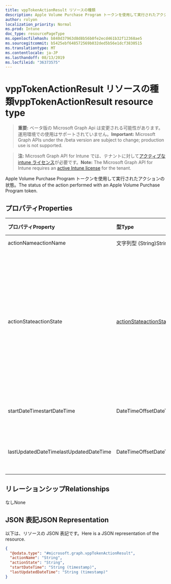 ```yaml
---
title: vppTokenActionResult リソースの種類
description: Apple Volume Purchase Program トークンを使用して実行されたアクションの状態。
author: rolyon
localization_priority: Normal
ms.prod: Intune
doc_type: resourcePageType
ms.openlocfilehash: b840d37963d8d8b56b0fe2ecd461b32f12368ae5
ms.sourcegitcommit: b5425ebf648572569b032ded5b56e1dcf3830515
ms.translationtype: MT
ms.contentlocale: ja-JP
ms.lasthandoff: 08/13/2019
ms.locfileid: "36373575"
---
```

# <a name="vpptokenactionresult-resource-type"></a><span data-ttu-id="f436c-103">vppTokenActionResult リソースの種類</span><span class="sxs-lookup"><span data-stu-id="f436c-103">vppTokenActionResult resource type</span></span>

> <span data-ttu-id="f436c-104">**重要:** ベータ版の Microsoft Graph Api は変更される可能性があります。運用環境での使用はサポートされていません。</span><span class="sxs-lookup"><span data-stu-id="f436c-104">**Important:** Microsoft Graph APIs under the /beta version are subject to change; production use is not supported.</span></span>

> <span data-ttu-id="f436c-105">**注:** Microsoft Graph API for Intune では、テナントに対して[アクティブな intune ライセンス](https://go.microsoft.com/fwlink/?linkid=839381)が必要です。</span><span class="sxs-lookup"><span data-stu-id="f436c-105">**Note:** The Microsoft Graph API for Intune requires an [active Intune license](https://go.microsoft.com/fwlink/?linkid=839381) for the tenant.</span></span>

<span data-ttu-id="f436c-106">Apple Volume Purchase Program トークンを使用して実行されたアクションの状態。</span><span class="sxs-lookup"><span data-stu-id="f436c-106">The status of the action performed with an Apple Volume Purchase Program token.</span></span>

## <a name="properties"></a><span data-ttu-id="f436c-107">プロパティ</span><span class="sxs-lookup"><span data-stu-id="f436c-107">Properties</span></span>
|<span data-ttu-id="f436c-108">プロパティ</span><span class="sxs-lookup"><span data-stu-id="f436c-108">Property</span></span>|<span data-ttu-id="f436c-109">型</span><span class="sxs-lookup"><span data-stu-id="f436c-109">Type</span></span>|<span data-ttu-id="f436c-110">説明</span><span class="sxs-lookup"><span data-stu-id="f436c-110">Description</span></span>|
|:---|:---|:---|
|<span data-ttu-id="f436c-111">actionName</span><span class="sxs-lookup"><span data-stu-id="f436c-111">actionName</span></span>|<span data-ttu-id="f436c-112">文字列型 (String)</span><span class="sxs-lookup"><span data-stu-id="f436c-112">String</span></span>|<span data-ttu-id="f436c-113">アクション名</span><span class="sxs-lookup"><span data-stu-id="f436c-113">Action name</span></span>|
|<span data-ttu-id="f436c-114">actionState</span><span class="sxs-lookup"><span data-stu-id="f436c-114">actionState</span></span>|[<span data-ttu-id="f436c-115">actionState</span><span class="sxs-lookup"><span data-stu-id="f436c-115">actionState</span></span>](../resources/intune-shared-actionstate.md)|<span data-ttu-id="f436c-116">アクションの状態。</span><span class="sxs-lookup"><span data-stu-id="f436c-116">State of the action.</span></span> <span data-ttu-id="f436c-117">可能な値は、`none`、`pending`、`canceled`、`active`、`done`、`failed`、`notSupported` です。</span><span class="sxs-lookup"><span data-stu-id="f436c-117">Possible values are: `none`, `pending`, `canceled`, `active`, `done`, `failed`, `notSupported`.</span></span>|
|<span data-ttu-id="f436c-118">startDateTime</span><span class="sxs-lookup"><span data-stu-id="f436c-118">startDateTime</span></span>|<span data-ttu-id="f436c-119">DateTimeOffset</span><span class="sxs-lookup"><span data-stu-id="f436c-119">DateTimeOffset</span></span>|<span data-ttu-id="f436c-120">アクションが開始された時刻</span><span class="sxs-lookup"><span data-stu-id="f436c-120">Time the action was initiated</span></span>|
|<span data-ttu-id="f436c-121">lastUpdatedDateTime</span><span class="sxs-lookup"><span data-stu-id="f436c-121">lastUpdatedDateTime</span></span>|<span data-ttu-id="f436c-122">DateTimeOffset</span><span class="sxs-lookup"><span data-stu-id="f436c-122">DateTimeOffset</span></span>|<span data-ttu-id="f436c-123">アクション状態の最終更新時刻</span><span class="sxs-lookup"><span data-stu-id="f436c-123">Time the action state was last updated</span></span>|

## <a name="relationships"></a><span data-ttu-id="f436c-124">リレーションシップ</span><span class="sxs-lookup"><span data-stu-id="f436c-124">Relationships</span></span>
<span data-ttu-id="f436c-125">なし</span><span class="sxs-lookup"><span data-stu-id="f436c-125">None</span></span>

## <a name="json-representation"></a><span data-ttu-id="f436c-126">JSON 表記</span><span class="sxs-lookup"><span data-stu-id="f436c-126">JSON Representation</span></span>
<span data-ttu-id="f436c-127">以下は、リソースの JSON 表記です。</span><span class="sxs-lookup"><span data-stu-id="f436c-127">Here is a JSON representation of the resource.</span></span>
<!-- {
  "blockType": "resource",
  "@odata.type": "microsoft.graph.vppTokenActionResult"
}
-->
``` json
{
  "@odata.type": "#microsoft.graph.vppTokenActionResult",
  "actionName": "String",
  "actionState": "String",
  "startDateTime": "String (timestamp)",
  "lastUpdatedDateTime": "String (timestamp)"
}
```



